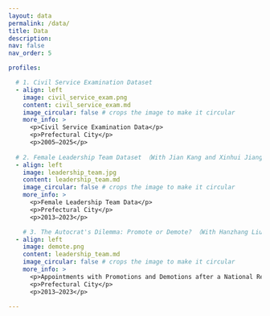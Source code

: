 ```yaml
---
layout: data
permalink: /data/
title: Data
description:
nav: false
nav_order: 5

profiles:

  # 1. Civil Service Examination Dataset
  - align: left
    image: civil_service_exam.png
    content: civil_service_exam.md
    image_circular: false # crops the image to make it circular
    more_info: >
      <p>Civil Service Examination Data</p>
      <p>Prefectural City</p>
      <p>2005–2025</p>
      
  # 2. Female Leadership Team Dataset （With Jian Kang and Xinhui Jiang)
  - align: left
    image: leadership_team.jpg
    content: leadership_team.md
    image_circular: false # crops the image to make it circular
    more_info: >
      <p>Female Leadership Team Data</p>
      <p>Prefectural City</p>
      <p>2013–2023</p>

    # 3. The Autocrat's Dilemma: Promote or Demote? （With Hanzhang Liu)
  - align: left
    image: demote.png
    content: leadership_team.md
    image_circular: false # crops the image to make it circular
    more_info: >
      <p>Appointments with Promotions and Demotions after a National Reform</p>
      <p>Prefectural City</p>
      <p>2013–2023</p>
    
---
```

